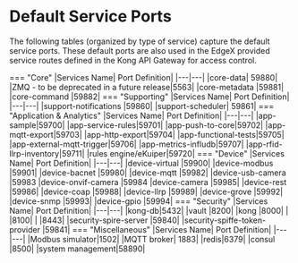 # Default Service Ports
The following tables (organized by type of service) capture the default service ports.  These default ports are also used in the EdgeX provided service routes defined in the Kong API Gateway for access control.

=== "Core"
    |Services Name|	Port Definition|
    |---|---|
    |core-data|	59880|
    |ZMQ - to be deprecated in a future release|5563|
    |core-metadata	|59881|
    |core-command	|59882|
=== "Supporting"
    |Services Name|	Port Definition|
    |---|---|
    |support-notifications	|59860|
    |support-scheduler|	59861|
=== "Application & Analytics"
    |Services Name|	Port Definition|
    |---|---|
    |app-sample|59700|
    |app-service-rules|59701|
    |app-push-to-core|59702|
    |app-mqtt-export|59703|
    |app-http-export|59704|
    |app-functional-tests|59705|
    |app-external-mqtt-trigger|59706|
    |app-metrics-infludb|59707|
    |app-rfid-llrp-inventory|59711|
    |rules engine/eKuiper|59720|
=== "Device"
    |Services Name|	Port Definition|
    |---|---|
    |device-virtual	|59900|
    |device-modbus	|59901|
    |device-bacnet  |59980|
    |device-mqtt	|59982|
    |device-usb-camera |59983
    |device-onvif-camera |59984
    |device-camera  |59985|
    |device-rest    |59986|
    |device-coap    |59988|
    |device-llrp    |59989|
    |device-grove   |59992|
    |device-snmp	|59993|
    |device-gpio    |59994|
=== "Security"
    |Services Name|	Port Definition|
    |---|---|
    |kong-db|5432|
    |vault	|8200|
    |kong	|8000|
    |           |8100|
    |           |8443|
    |security-spire-server          |59840|
    |security-spiffe-token-provider |59841|
=== "Miscellaneous"
    |Services Name|	Port Definition|
    |---|---|
    |Modbus simulator|1502|
    |MQTT broker| 1883|
    |redis|6379|
    |consul	|8500|
    |system	management|58890|
